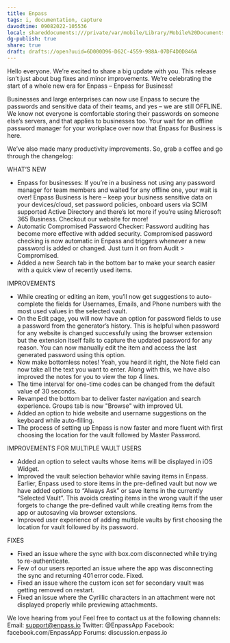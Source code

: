 ```yaml
---
title: Enpass
tags: i, documentation, capture
davodtime: 09082022-105536
local: shareddocuments:///private/var/mobile/Library/Mobile%20Documents/iCloud~md~obsidian/Documents/OBSHIDDIAN/drafts/6D000D96-D62C-4559-988A-07DF4D0D846A.md
dg-publish: true
share: true
draft: drafts://open?uuid=6D000D96-D62C-4559-988A-07DF4D0D846A
---
```

Hello everyone. We’re excited to share a big update with you. This release isn’t just about bug fixes and minor improvements. We’re celebrating the start of a whole new era for Enpass – Enpass for Business!


Businesses and large enterprises can now use Enpass to secure the passwords and sensitive data of their teams, and yes – we are still OFFLINE. We know not everyone is comfortable storing their passwords on someone else’s servers, and that applies to businesses too. Your wait for an offline password manager for your workplace over now that Enpass for Business is here.


We’ve also made many productivity improvements. So, grab a coffee and go through the changelog:
 

WHAT’S NEW 

- Enpass for businesses: If you’re in a business not using any password manager for team members and waited for any offline one, your wait is over! Enpass Business is here – keep your business sensitive data on your devices/cloud, set password policies, onboard users via SCIM supported Active Directory and there’s lot more if you’re using Microsoft 365 Business. Checkout our website for more! 
- Automatic Compromised Password Checker: Password auditing has become more effective with added security. Compromised password checking is now automatic in Enpass and triggers whenever a new password is added or changed. Just turn it on from Audit > Compromised. 
- Added a new Search tab in the bottom bar to make your search easier with a quick view of recently used items. 


IMPROVEMENTS

- While creating or editing an item, you’ll now get suggestions to auto-complete the fields for Usernames, Emails, and Phone numbers with the most used values in the selected vault.
- On the Edit page, you will now have an option for password fields to use a password from the generator’s history. This is helpful when password for any website is changed successfully using the browser extension but the extension itself fails to capture the updated password for any reason. You can now manually edit the item and access the last generated password using this option. 
- Now make bottomless notes! Yeah, you heard it right, the Note field can now take all the text you want to enter. Along with this, we have also improved the notes for you to view the top 4 lines.  
- The time interval for one-time codes can be changed from the default value of 30 seconds.  
- Revamped the bottom bar to deliver faster navigation and search experience. Groups tab is now "Browse" with improved UI.  
- Added an option to hide website and username suggestions on the keyboard while auto-filling. 
- The process of setting up Enpass is now faster and more fluent with first choosing the location for the vault followed by Master Password.  
 

IMPROVEMENTS FOR MULTIPLE VAULT USERS 

- Added an option to select vaults whose items will be displayed in iOS Widget. 
- Improved the vault selection behavior while saving items in Enpass. Earlier, Enpass used to store items in the pre-defined vault but now we have added options to “Always Ask” or save items in the currently “Selected Vault”. This avoids creating items in the wrong vault if the user forgets to change the pre-defined vault while creating items from the app or autosaving via browser extensions. 
- Improved user experience of adding multiple vaults by first choosing the location for vault followed by its password. 

 
FIXES
   
- Fixed an issue where the sync with box.com disconnected while trying to re-authenticate.  
- Few of our users reported an issue where the app was disconnecting the sync and returning 401 error code. Fixed.  
- Fixed an issue where the custom icon set for secondary vault was getting removed on restart.
- Fixed an issue where the Cyrillic characters in an attachment were not displayed properly while previewing attachments. 


We love hearing from you! Feel free to contact us at the following channels:
Email: support@enpass.io
Twitter: @EnpassApp
Facebook: facebook.com/EnpassApp
Forums: discussion.enpass.io